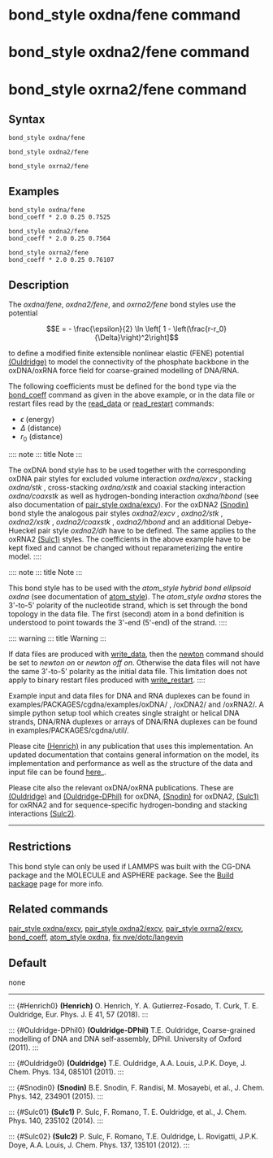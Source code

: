 # bond_style oxdna/fene command

# bond_style oxdna2/fene command

# bond_style oxrna2/fene command

## Syntax

``` LAMMPS
bond_style oxdna/fene

bond_style oxdna2/fene

bond_style oxrna2/fene
```

## Examples

``` LAMMPS
bond_style oxdna/fene
bond_coeff * 2.0 0.25 0.7525

bond_style oxdna2/fene
bond_coeff * 2.0 0.25 0.7564

bond_style oxrna2/fene
bond_coeff * 2.0 0.25 0.76107
```

## Description

The *oxdna/fene*, *oxdna2/fene*, and *oxrna2/fene* bond styles use the
potential

$$E = - \frac{\epsilon}{2} \ln \left[ 1 - \left(\frac{r-r_0}{\Delta}\right)^2\right]$$

to define a modified finite extensible nonlinear elastic (FENE)
potential [(Ouldridge)](Ouldridge0) to model the connectivity of the
phosphate backbone in the oxDNA/oxRNA force field for coarse-grained
modelling of DNA/RNA.

The following coefficients must be defined for the bond type via the
[bond_coeff](bond_coeff) command as given in the above example, or in
the data file or restart files read by the [read_data](read_data) or
[read_restart](read_restart) commands:

-   $\epsilon$ (energy)
-   $\Delta$ (distance)
-   $r_0$ (distance)

:::: note
::: title
Note
:::

The oxDNA bond style has to be used together with the corresponding
oxDNA pair styles for excluded volume interaction *oxdna/excv* ,
stacking *oxdna/stk* , cross-stacking *oxdna/xstk* and coaxial stacking
interaction *oxdna/coaxstk* as well as hydrogen-bonding interaction
*oxdna/hbond* (see also documentation of [pair_style
oxdna/excv](pair_oxdna)). For the oxDNA2 [(Snodin)](Snodin0) bond style
the analogous pair styles *oxdna2/excv* , *oxdna2/stk* , *oxdna2/xstk* ,
*oxdna2/coaxstk* , *oxdna2/hbond* and an additional Debye-Hueckel pair
style *oxdna2/dh* have to be defined. The same applies to the oxRNA2
[(Sulc1)](Sulc01) styles. The coefficients in the above example have to
be kept fixed and cannot be changed without reparameterizing the entire
model.
::::

:::: note
::: title
Note
:::

This bond style has to be used with the *atom_style hybrid bond
ellipsoid oxdna* (see documentation of [atom_style](atom_style)). The
*atom_style oxdna* stores the 3\'-to-5\' polarity of the nucleotide
strand, which is set through the bond topology in the data file. The
first (second) atom in a bond definition is understood to point towards
the 3\'-end (5\'-end) of the strand.
::::

:::: warning
::: title
Warning
:::

If data files are produced with [write_data](write_data), then the
[newton](newton) command should be set to *newton on* or *newton off
on*. Otherwise the data files will not have the same 3\'-to-5\' polarity
as the initial data file. This limitation does not apply to binary
restart files produced with [write_restart](write_restart).
::::

Example input and data files for DNA and RNA duplexes can be found in
examples/PACKAGES/cgdna/examples/oxDNA/ , /oxDNA2/ and /oxRNA2/. A
simple python setup tool which creates single straight or helical DNA
strands, DNA/RNA duplexes or arrays of DNA/RNA duplexes can be found in
examples/PACKAGES/cgdna/util/.

Please cite [(Henrich)](Henrich0) in any publication that uses this
implementation. An updated documentation that contains general
information on the model, its implementation and performance as well as
the structure of the data and input file can be found
[here](PDF/CG-DNA.pdf)\_.

Please cite also the relevant oxDNA/oxRNA publications. These are
[(Ouldridge)](Ouldridge0) and [(Ouldridge-DPhil)](Ouldridge-DPhil0) for
oxDNA, [(Snodin)](Snodin0) for oxDNA2, [(Sulc1)](Sulc01) for oxRNA2 and
for sequence-specific hydrogen-bonding and stacking interactions
[(Sulc2)](Sulc02).

------------------------------------------------------------------------

## Restrictions

This bond style can only be used if LAMMPS was built with the CG-DNA
package and the MOLECULE and ASPHERE package. See the [Build
package](Build_package) page for more info.

## Related commands

[pair_style oxdna/excv](pair_oxdna), [pair_style
oxdna2/excv](pair_oxdna2), [pair_style oxrna2/excv](pair_oxrna2),
[bond_coeff](bond_coeff), [atom_style oxdna](atom_style), [fix
nve/dotc/langevin](fix_nve_dotc_langevin)

## Default

none

------------------------------------------------------------------------

::: {#Henrich0}
**(Henrich)** O. Henrich, Y. A. Gutierrez-Fosado, T. Curk, T. E.
Ouldridge, Eur. Phys. J. E 41, 57 (2018).
:::

::: {#Ouldridge-DPhil0}
**(Ouldridge-DPhil)** T.E. Ouldridge, Coarse-grained modelling of DNA
and DNA self-assembly, DPhil. University of Oxford (2011).
:::

::: {#Ouldridge0}
**(Ouldridge)** T.E. Ouldridge, A.A. Louis, J.P.K. Doye, J. Chem. Phys.
134, 085101 (2011).
:::

::: {#Snodin0}
**(Snodin)** B.E. Snodin, F. Randisi, M. Mosayebi, et al., J. Chem.
Phys. 142, 234901 (2015).
:::

::: {#Sulc01}
**(Sulc1)** P. Sulc, F. Romano, T. E. Ouldridge, et al., J. Chem. Phys.
140, 235102 (2014).
:::

::: {#Sulc02}
**(Sulc2)** P. Sulc, F. Romano, T.E. Ouldridge, L. Rovigatti, J.P.K.
Doye, A.A. Louis, J. Chem. Phys. 137, 135101 (2012).
:::
